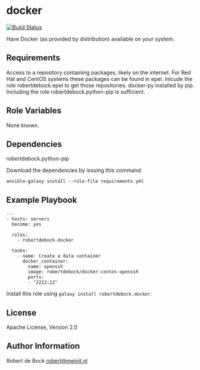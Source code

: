 docker
=========

[![Build Status](https://travis-ci.org/robertdebock.ansible-role-docker.svg?branch=master)](https://travis-ci.org/robertdebock/ansible-role-docker)

Have Docker (as provided by distribution) available on your system.

Requirements
------------

Access to a repository containing packages, likely on the internet.
For Red Hat and CentOS systems these packages can be found in epel. Inlcude the role robertdebock.epel to get those repositories.
docker-py installed by pip. Including the role robertdebock.python-pip is sufficient.

Role Variables
--------------

None known.

Dependencies
------------

robertdebock.python-pip

Download the dependencies by issuing this command:
```
ansible-galaxy install --role-file requirements.yml
```

Example Playbook
----------------

```
---
- hosts: servers
  become: yes

  roles:
    - robertdebock.docker

  tasks:
    - name: Create a data container
      docker_container:
        name: openssh
        image: robertdebock/docker-centos-openssh
        ports:
        - "2222:22"
```

Install this role using `galaxy install robertdebock.docker`.

License
-------

Apache License, Version 2.0

Author Information
------------------

Robert de Bock <robert@meinit.nl>
